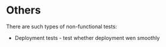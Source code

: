 # Others
There are such types of non-functional tests:

* Deployment tests - test whether deployment wen smoothly 